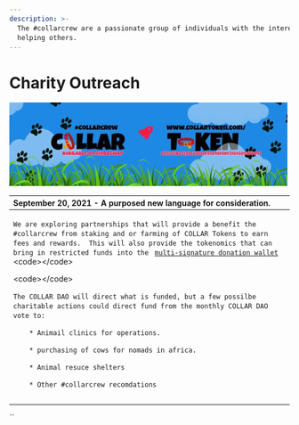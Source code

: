 ```yaml
---
description: >-
  The #collarcrew are a passionate group of individuals with the interest in
  helping others.
---
```


# Charity Outreach

![](../.gitbook/assets/reddit_profile_banner_template_8.jpg)

<table>
  <thead>
    <tr>
      <th style="text-align:left">September 20, 2021 - A purposed new language for consideration.</th>
    </tr>
  </thead>
  <tbody>
    <tr>
      <td style="text-align:left">
        <p><code>We are exploring partnerships that will provide a benefit the #collarcrew from staking and or farming of COLLAR Tokens to earn fees and rewards.  This will also provide the tokenomics that can bring in restricted funds into the </code>
          <a
          href="../community/community-engagment/multi-signature-donation-wallet.md"><code>multi-signature donation wallet</code>
            </a>&lt;code&gt;&lt;/code&gt;</p>
        <p>&lt;code&gt;&lt;/code&gt;</p>
        <p><code>The COLLAR DAO will direct what is funded, but a few possilbe charitable actions could direct fund from the monthly COLLAR DAO vote to:</code>
        </p>
        <p><code>    * Animail clinics for operations.</code>
        </p>
        <p><code>    * purchasing of cows for nomads in africa.</code>
        </p>
        <p><code>    * Animal resuce shelters</code>
        </p>
        <p><code>    * Other #collarcrew recomdations</code>
        </p>
      </td>
    </tr>
    <tr>
      <td style="text-align:left"></td>
    </tr>
    <tr>
      <td style="text-align:left"></td>
    </tr>
  </tbody>
</table>

\`\`

